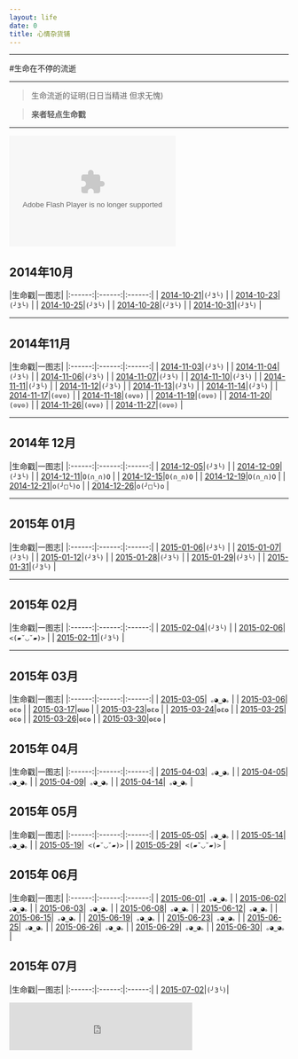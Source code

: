 ```yaml
---
layout: life
date: 0
title: 心情杂货铺
---
```


-----------------------------------------------


#生命在不停的流逝

******
> 生命流逝的证明(日日当精进 但求无愧)

> **来者轻点生命戳**

******

<object type="application/x-shockwave-flash" style="outline:none;" data="http://cdn.abowman.com/widgets/fish/fish.swf?" width="300" height="200"><param name="movie" value="http://cdn.abowman.com/widgets/fish/fish.swf?"></param><param name="AllowScriptAccess" value="always"></param><param name="wmode" value="opaque"></param><param name="scale" value="noscale"/><param name="salign" value="tl"/></object>

## 2014年10月
|生命戳|一图志|
|:------:|:------:|:------:|
| [2014-10-21](/life/2014/10/2014-10-21.html)|```(╯3╰)``` |
| [2014-10-23](/life/2014/10/2014-10-23.html)|```(╯3╰)``` |
| [2014-10-25](/life/2014/10/2014-10-25.html)|```(╯3╰)``` |
| [2014-10-28](/life/2014/10/2014-10-28.html)|```(╯3╰)``` |
| [2014-10-31](/life/2014/10/2014-10-31.html)|```(╯3╰)``` |

******
## 2014年11月

|生命戳|一图志|
|:------:|:------:|:------:|
| [2014-11-03](/life/2014/11/2014-11-03.html)|```(╯3╰)``` |
| [2014-11-04](/life/2014/11/2014-11-04.html)|```(╯3╰)``` |
| [2014-11-06](/life/2014/11/2014-11-06.html)|```(╯3╰)``` |
| [2014-11-07](/life/2014/11/2014-11-07.html)|```(╯3╰)``` |
| [2014-11-10](/life/2014/11/2014-11-10.html)|```(╯3╰)``` |
| [2014-11-11](/life/2014/11/2014-11-11.html)|```(╯3╰)``` |
| [2014-11-12](/life/2014/11/2014-11-12.html)|```(╯3╰)``` |
| [2014-11-13](/life/2014/11/2014-11-13.html)|```(╯3╰)``` |
| [2014-11-14](/life/2014/11/2014-11-14.html)|```(╯3╰)``` |
| [2014-11-17](/life/2014/11/2014-11-17.html)|```(⊙v⊙)``` |
| [2014-11-18](/life/2014/11/2014-11-18.html)|```(⊙v⊙)``` |
| [2014-11-19](/life/2014/11/2014-11-19.html)|```(⊙v⊙)``` |
| [2014-11-20](/life/2014/11/2014-11-20.html)|```(⊙v⊙)``` |
| [2014-11-26](/life/2014/11/2014-11-26.html)|```(⊙v⊙)``` |
| [2014-11-27](/life/2014/11/2014-11-27.html)|```(⊙v⊙)``` |

******

## 2014年 12月

|生命戳|一图志|
|:------:|:------:|:------:|
| [2014-12-05](/life/2014/12/2014-12-05.html)|```(╯3╰)``` |
| [2014-12-09](/life/2014/12/2014-12-09.html)|```(╯3╰)``` |
| [2014-12-11](/life/2014/12/2014-12-11.html)|```O(∩_∩)O``` |
| [2014-12-15](/life/2014/12/2014-12-15.html)|```O(∩_∩)O``` |
| [2014-12-19](/life/2014/12/2014-12-19.html)|```O(∩_∩)O``` |
| [2014-12-21](/life/2014/12/2014-12-21.html)|```o(╯□╰)o``` |
| [2014-12-26](/life/2014/12/2014-12-26.html)|```o(╯□╰)o``` |

******

## 2015年 01月

|生命戳|一图志|
|:------:|:------:|:------:|
| [2015-01-06](/life/2015/1/2015-01-06.html)|```(╯3╰)``` |
| [2015-01-07](/life/2015/1/2015-01-07.html)|```(╯3╰)``` |
| [2015-01-12](/life/2015/1/2015-01-12.html)|```(╯3╰)``` |
| [2015-01-28](/life/2015/1/2015-01-28.html)|```(╯3╰)``` |
| [2015-01-29](/life/2015/1/2015-01-29.html)|```(╯3╰)``` |
| [2015-01-31](/life/2015/1/2015-01-31.html)|```(╯3╰)``` |

******

## 2015年 02月

|生命戳|一图志|
|:------:|:------:|:------:|
| [2015-02-04](/life/2015/2/2015-02-04.html)|```(╯3╰)``` |
| [2015-02-06](/life/2015/2/2015-02-06.html)|``` <(▰˘◡˘▰)>``` |
| [2015-02-11](/life/2015/2/2015-02-11.html)|```(╯3╰)``` |


******

## 2015年 03月

|生命戳|一图志|
|:------:|:------:|:------:|
| [2015-03-05](/life/2015/3/2015-03-05.html)|``` ｡◕‿◕｡``` |
| [2015-03-06](/life/2015/3/2015-03-06.html)|```✪ε✪``` |
| [2015-03-17](/life/2015/3/2015-03-17.html)|```✪ω✪``` |
| [2015-03-23](/life/2015/3/2015-03-23.html)|```✪ε✪``` |
| [2015-03-24](/life/2015/3/2015-03-24.html)|```✪ε✪``` |
| [2015-03-25](/life/2015/3/2015-03-25.html)|```✪ε✪``` |
| [2015-03-26](/life/2015/3/2015-03-26.html)|```✪ε✪``` |
| [2015-03-30](/life/2015/3/2015-03-30.html)|```✪ε✪``` |

## 2015年 04月


|生命戳|一图志|
|:------:|:------:|:------:|
| [2015-04-03](/life/2015/4/2015-04-03.html)|``` ｡◕‿◕｡``` |
| [2015-04-05](/life/2015/4/2015-04-05.html)|``` ｡◕‿◕｡``` |
| [2015-04-09](/life/2015/4/2015-04-09.html)|``` ｡◕‿◕｡``` |
| [2015-04-14](/life/2015/4/2015-04-14.html)|``` ｡◕‿◕｡``` |

## 2015年 05月

|生命戳|一图志|
|:------:|:------:|:------:|
| [2015-05-05](/life/2015/5/2015-05-05.html)|``` ｡◕‿◕｡``` |
| [2015-05-14](/life/2015/5/2015-05-14.html)|``` ｡◕‿◕｡``` |
| [2015-05-19](/life/2015/5/2015-05-19.html)|``` <(▰˘◡˘▰)>``` |
| [2015-05-29](/life/2015/5/2015-05-29.html)|``` <(▰˘◡˘▰)>``` |

## 2015年 06月

|生命戳|一图志|
|:------:|:------:|:------:|
| [2015-06-01](/life/2015/6/2015-06-01.html)|``` ｡◕‿◕｡``` |
| [2015-06-02](/life/2015/6/2015-06-02.html)|``` ｡◕‿◕｡``` |
| [2015-06-03](/life/2015/6/2015-06-03.html)|``` ｡◕‿◕｡``` |
| [2015-06-08](/life/2015/6/2015-06-08.html)|``` ｡◕‿◕｡``` |
| [2015-06-12](/life/2015/6/2015-06-12.html)|``` ｡◕‿◕｡``` |
| [2015-06-15](/life/2015/6/2015-06-13.html)|``` ｡◕‿◕｡``` |
| [2015-06-19](/life/2015/6/2015-06-19.html)|``` ｡◕‿◕｡``` |
| [2015-06-23](/life/2015/6/2015-06-23.html)|``` ｡◕‿◕｡``` |
| [2015-06-25](/life/2015/6/2015-06-25.html)|``` ｡◕‿◕｡``` |
| [2015-06-26](/life/2015/6/2015-06-26.html)|``` ｡◕‿◕｡``` |
| [2015-06-29](/life/2015/6/2015-06-29.html)|``` ｡◕‿◕｡``` |
| [2015-06-30](/life/2015/6/2015-06-30.html)|``` ｡◕‿◕｡``` |

## 2015年 07月

|生命戳|一图志|
|:------:|:------:|:------:|
| [2015-07-02](/life/2015/7/2015-07-02.html)|```(╯3╰)```|

<iframe frameborder="no" border="0" marginwidth="0" marginheight="0" width=330 height=86 src="http://music.163.com/outchain/player?type=2&id=277686&auto=1&height=66"></iframe>

